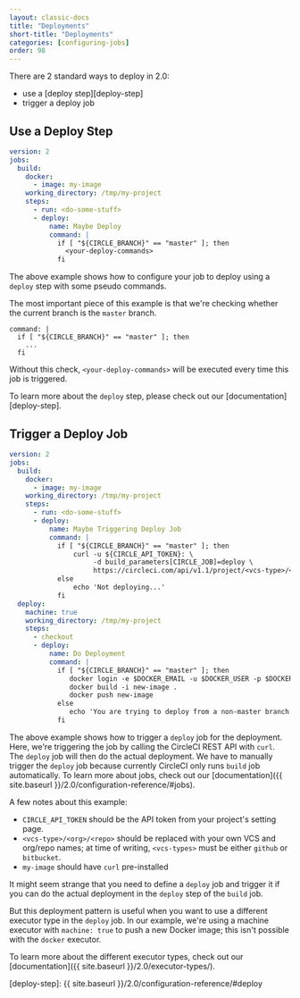 ```yaml
---
layout: classic-docs
title: "Deployments"
short-title: "Deployments"
categories: [configuring-jobs]
order: 98
---
```


There are 2 standard ways to deploy in 2.0:

- use a [deploy step][deploy-step]
- trigger a deploy job

## Use a Deploy Step

```YAML
version: 2
jobs:
  build:
    docker:
      - image: my-image
    working_directory: /tmp/my-project
    steps:
      - run: <do-some-stuff>
      - deploy:
          name: Maybe Deploy
          command: |
            if [ "${CIRCLE_BRANCH}" == "master" ]; then
              <your-deploy-commands>
            fi
```

The above example shows how to configure your job to deploy using a `deploy` step with some pseudo commands.

The most important piece of this example is that we're checking whether the current branch is the `master` branch.

```
command: |
  if [ "${CIRCLE_BRANCH}" == "master" ]; then
    ...
  fi
```

Without this check, `<your-deploy-commands>` will be executed every time this job is triggered.

To learn more about the `deploy` step, please check out our [documentation][deploy-step].

## Trigger a Deploy Job

```YAML
version: 2
jobs:
  build:
    docker:
      - image: my-image
    working_directory: /tmp/my-project
    steps:
      - run: <do-some-stuff>
      - deploy:
          name: Maybe Triggering Deploy Job
          command: |
            if [ "${CIRCLE_BRANCH}" == "master" ]; then
                curl -u ${CIRCLE_API_TOKEN}: \
                     -d build_parameters[CIRCLE_JOB]=deploy \
                     https://circleci.com/api/v1.1/project/<vcs-type>/<org>/<repo>/tree/master
            else
                echo 'Not deploying...'
            fi
  deploy:
    machine: true
    working_directory: /tmp/my-project
    steps:
      - checkout
      - deploy:
          name: Do Deployment
          command: |
            if [ "${CIRCLE_BRANCH}" == "master" ]; then
               docker login -e $DOCKER_EMAIL -u $DOCKER_USER -p $DOCKER_PASS
               docker build -i new-image .
               docker push new-image
            else
               echo 'You are trying to deploy from a non-master branch!'
            fi
```

The above example shows how to trigger a `deploy` job for the deployment. Here, we're triggering the job by calling the CircleCI REST API with `curl`. The `deploy` job will then do the actual deployment. We have to manually trigger the `deploy` job because currently CircleCI only runs `build` job automatically. To learn more about jobs, check out our [documentation]({{ site.baseurl }}/2.0/configuration-reference/#jobs).

A few notes about this example:

- `CIRCLE_API_TOKEN` should be the API token from your project's setting page.
- `<vcs-type>/<org>/<repo>` should be replaced with your own VCS and org/repo names; at time of writing, `<vcs-types>` must be either `github` or `bitbucket`.
- `my-image` should have `curl` pre-installed

It might seem strange that you need to define a `deploy` job and trigger it if you can do the actual deployment in the `deploy` step of the `build` job.

But this deployment pattern is useful when you want to use a different executor type in the `deploy` job. In our example, we're using a machine executor with `machine: true` to push a new Docker image; this isn't possible with the `docker` executor.

To learn more about the different executor types, check out our [documentation]({{ site.baseurl }}/2.0/executor-types/).

[deploy-step]: {{ site.baseurl }}/2.0/configuration-reference/#deploy
